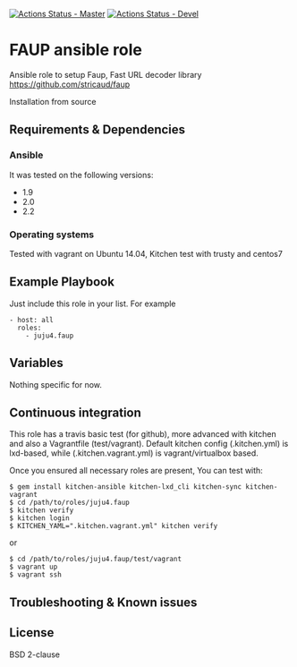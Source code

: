 [![Actions Status - Master](https://github.com/juju4/ansible-faup/workflows/AnsibleCI/badge.svg)](https://github.com/juju4/ansible-faup/actions?query=branch%3Amaster)
[![Actions Status - Devel](https://github.com/juju4/ansible-faup/workflows/AnsibleCI/badge.svg?branch=devel)](https://github.com/juju4/ansible-faup/actions?query=branch%3Adevel)

# FAUP ansible role

Ansible role to setup Faup, Fast URL decoder library
https://github.com/stricaud/faup

Installation from source

## Requirements & Dependencies

### Ansible
It was tested on the following versions:
 * 1.9
 * 2.0
 * 2.2

### Operating systems

Tested with vagrant on Ubuntu 14.04, Kitchen test with trusty and centos7

## Example Playbook

Just include this role in your list.
For example

```
- host: all
  roles:
    - juju4.faup
```

## Variables

Nothing specific for now.

## Continuous integration

This role has a travis basic test (for github), more advanced with kitchen and also a Vagrantfile (test/vagrant).
Default kitchen config (.kitchen.yml) is lxd-based, while (.kitchen.vagrant.yml) is vagrant/virtualbox based.

Once you ensured all necessary roles are present, You can test with:
```
$ gem install kitchen-ansible kitchen-lxd_cli kitchen-sync kitchen-vagrant
$ cd /path/to/roles/juju4.faup
$ kitchen verify
$ kitchen login
$ KITCHEN_YAML=".kitchen.vagrant.yml" kitchen verify
```
or
```
$ cd /path/to/roles/juju4.faup/test/vagrant
$ vagrant up
$ vagrant ssh
```

## Troubleshooting & Known issues


## License

BSD 2-clause

